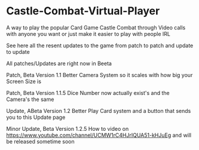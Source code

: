 # Castle-Combat-Virtual-Player
A way to play the popular Card Game Castle Combat through Video calls with anyone you want or just make it easier to play with people IRL

See here all the resent updates to the game from patch to patch and update to update 

All patches/Updates are right now in Beeta

Patch, Beta Version 1.1
Better Camera System so it scales with how big your Screen Size is

Patch,  Beta Version 1.1.5 
Dice Number now actually exist's and the Camera's the same 

Update, ABeta Version 1.2
Better Play Card system and a button that sends you to this Update page

Minor Update,  Beta Version 1.2.5
How to video on https://www.youtube.com/channel/UCMW1rC4HJrIQUA51-kHJuEg and will be released sometime soon
